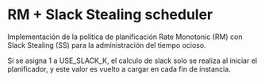 # RM + Slack Stealing scheduler

Implementación de la política de planificación Rate Monotonic (RM) con Slack
Stealing (SS) para la administración del tiempo ocioso.

Si se asigna 1 a USE_SLACK_K, el calculo de slack solo se realiza al iniciar el
planificador, y este valor es vuelto a cargar en cada fin de instancia.
